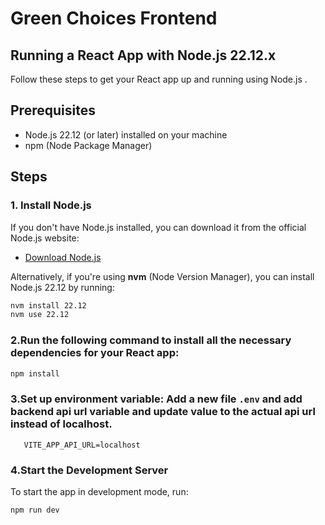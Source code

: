 # Green Choices Frontend

## Running a React App with Node.js 22.12.x

Follow these steps to get your React app up and running using Node.js .

## Prerequisites

- Node.js 22.12 (or later) installed on your machine
- npm (Node Package Manager)

## Steps

### 1. Install Node.js

If you don't have Node.js installed, you can download it from the official Node.js website:

- [Download Node.js](https://nodejs.org)

Alternatively, if you're using **nvm** (Node Version Manager), you can install Node.js 22.12 by running:

```bash
nvm install 22.12
nvm use 22.12
```

### 2.Run the following command to install all the necessary dependencies for your React app:

```bash
npm install
```

### 3.Set up environment variable: Add a new file `.env` and add backend api url variable and update value to the actual api url instead of localhost.

```text
   VITE_APP_API_URL=localhost
```

### 4.Start the Development Server

To start the app in development mode, run:

```bash
npm run dev
```

